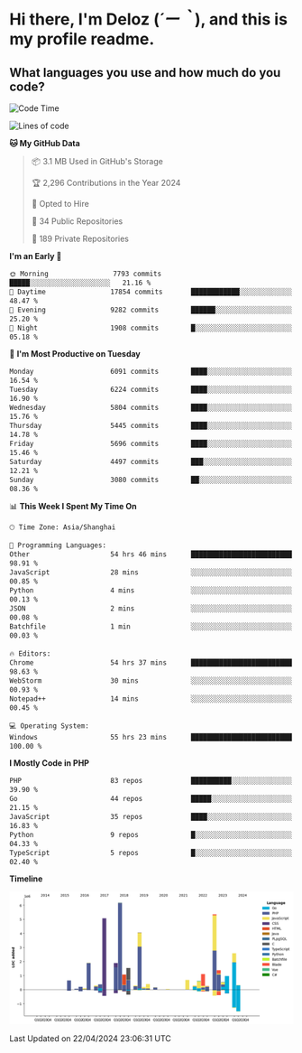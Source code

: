 # **Hi there, I'm Deloz (*´ー｀*), and this is my profile readme.**

## **What languages you use and how much do you code?**

<!--START_SECTION:waka-->
![Code Time](http://img.shields.io/badge/Code%20Time-3%2C821%20hrs%2044%20mins-blue)

![Lines of code](https://img.shields.io/badge/From%20Hello%20World%20I%27ve%20Written-38.5%20million%20lines%20of%20code-blue)

**🐱 My GitHub Data** 

> 📦 3.1 MB Used in GitHub's Storage 
 > 
> 🏆 2,296 Contributions in the Year 2024
 > 
> 💼 Opted to Hire
 > 
> 📜 34 Public Repositories 
 > 
> 🔑 189 Private Repositories 
 > 
**I'm an Early 🐤** 

```text
🌞 Morning                7793 commits        █████░░░░░░░░░░░░░░░░░░░░   21.16 % 
🌆 Daytime                17854 commits       ████████████░░░░░░░░░░░░░   48.47 % 
🌃 Evening                9282 commits        ██████░░░░░░░░░░░░░░░░░░░   25.20 % 
🌙 Night                  1908 commits        █░░░░░░░░░░░░░░░░░░░░░░░░   05.18 % 
```
📅 **I'm Most Productive on Tuesday** 

```text
Monday                   6091 commits        ████░░░░░░░░░░░░░░░░░░░░░   16.54 % 
Tuesday                  6224 commits        ████░░░░░░░░░░░░░░░░░░░░░   16.90 % 
Wednesday                5804 commits        ████░░░░░░░░░░░░░░░░░░░░░   15.76 % 
Thursday                 5445 commits        ████░░░░░░░░░░░░░░░░░░░░░   14.78 % 
Friday                   5696 commits        ████░░░░░░░░░░░░░░░░░░░░░   15.46 % 
Saturday                 4497 commits        ███░░░░░░░░░░░░░░░░░░░░░░   12.21 % 
Sunday                   3080 commits        ██░░░░░░░░░░░░░░░░░░░░░░░   08.36 % 
```


📊 **This Week I Spent My Time On** 

```text
🕑︎ Time Zone: Asia/Shanghai

💬 Programming Languages: 
Other                    54 hrs 46 mins      █████████████████████████   98.91 % 
JavaScript               28 mins             ░░░░░░░░░░░░░░░░░░░░░░░░░   00.85 % 
Python                   4 mins              ░░░░░░░░░░░░░░░░░░░░░░░░░   00.13 % 
JSON                     2 mins              ░░░░░░░░░░░░░░░░░░░░░░░░░   00.08 % 
Batchfile                1 min               ░░░░░░░░░░░░░░░░░░░░░░░░░   00.03 % 

🔥 Editors: 
Chrome                   54 hrs 37 mins      █████████████████████████   98.63 % 
WebStorm                 30 mins             ░░░░░░░░░░░░░░░░░░░░░░░░░   00.93 % 
Notepad++                14 mins             ░░░░░░░░░░░░░░░░░░░░░░░░░   00.45 % 

💻 Operating System: 
Windows                  55 hrs 23 mins      █████████████████████████   100.00 % 
```

**I Mostly Code in PHP** 

```text
PHP                      83 repos            ██████████░░░░░░░░░░░░░░░   39.90 % 
Go                       44 repos            █████░░░░░░░░░░░░░░░░░░░░   21.15 % 
JavaScript               35 repos            ████░░░░░░░░░░░░░░░░░░░░░   16.83 % 
Python                   9 repos             █░░░░░░░░░░░░░░░░░░░░░░░░   04.33 % 
TypeScript               5 repos             █░░░░░░░░░░░░░░░░░░░░░░░░   02.40 % 
```



**Timeline**

![Lines of Code chart](https://raw.githubusercontent.com/deloz/deloz/main/assets/bar_graph.png)


 Last Updated on 22/04/2024 23:06:31 UTC
<!--END_SECTION:waka-->
